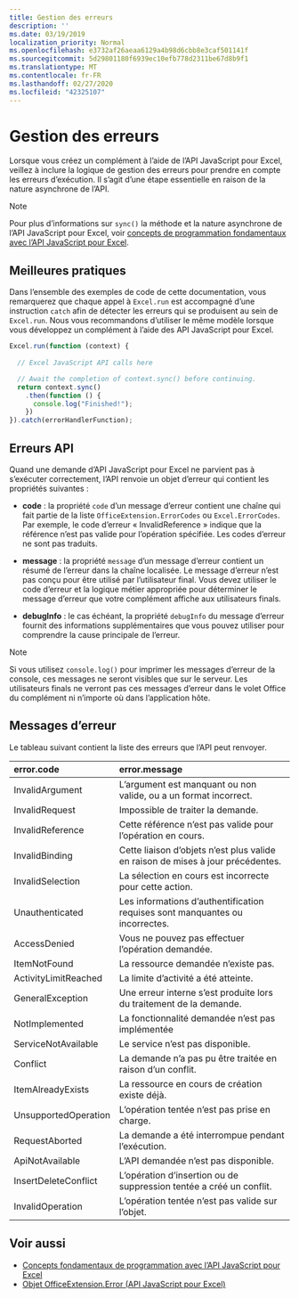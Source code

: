 ```yaml
---
title: Gestion des erreurs
description: ''
ms.date: 03/19/2019
localization_priority: Normal
ms.openlocfilehash: e3732af26aeaa6129a4b98d6cbb8e3caf501141f
ms.sourcegitcommit: 5d29801180f6939ec10efb778d2311be67d8b9f1
ms.translationtype: MT
ms.contentlocale: fr-FR
ms.lasthandoff: 02/27/2020
ms.locfileid: "42325107"
---
```

# <a name="error-handling"></a>Gestion des erreurs

Lorsque vous créez un complément à l’aide de l’API JavaScript pour Excel, veillez à inclure la logique de gestion des erreurs pour prendre en compte les erreurs d’exécution. Il s’agit d’une étape essentielle en raison de la nature asynchrone de l’API.

> [!NOTE]
> Pour plus d’informations sur `sync()` la méthode et la nature asynchrone de l’API JavaScript pour Excel, voir [concepts de programmation fondamentaux avec l’API JavaScript pour Excel](excel-add-ins-core-concepts.md).

## <a name="best-practices"></a>Meilleures pratiques

Dans l’ensemble des exemples de code de cette documentation, vous remarquerez que chaque appel à `Excel.run` est accompagné d’une instruction `catch` afin de détecter les erreurs qui se produisent au sein de `Excel.run`. Nous vous recommandons d’utiliser le même modèle lorsque vous développez un complément à l’aide des API JavaScript pour Excel.

```js
Excel.run(function (context) {
  
  // Excel JavaScript API calls here

  // Await the completion of context.sync() before continuing.
  return context.sync()
    .then(function () {
      console.log("Finished!");
    })
}).catch(errorHandlerFunction);
```

## <a name="api-errors"></a>Erreurs API

Quand une demande d’API JavaScript pour Excel ne parvient pas à s’exécuter correctement, l’API renvoie un objet d’erreur qui contient les propriétés suivantes :

- **code** :  la propriété `code` d’un message d’erreur contient une chaîne qui fait partie de la liste `OfficeExtension.ErrorCodes` ou `Excel.ErrorCodes`. Par exemple, le code d’erreur « InvalidReference » indique que la référence n’est pas valide pour l’opération spécifiée. Les codes d’erreur ne sont pas traduits.

- **message** : la propriété `message` d’un message d’erreur contient un résumé de l’erreur dans la chaîne localisée. Le message d’erreur n’est pas conçu pour être utilisé par l’utilisateur final. Vous devez utiliser le code d’erreur et la logique métier appropriée pour déterminer le message d’erreur que votre complément affiche aux utilisateurs finals.

- **debugInfo** : le cas échéant, la propriété `debugInfo` du message d’erreur fournit des informations supplémentaires que vous pouvez utiliser pour comprendre la cause principale de l’erreur.

> [!NOTE]
> Si vous utilisez `console.log()` pour imprimer les messages d’erreur de la console, ces messages ne seront visibles que sur le serveur. Les utilisateurs finals ne verront pas ces messages d’erreur dans le volet Office du complément ni n’importe où dans l’application hôte.

## <a name="error-messages"></a>Messages d’erreur

Le tableau suivant contient la liste des erreurs que l’API peut renvoyer.

|error.code | error.message |
|:----------|:--------------|
|InvalidArgument |L’argument est manquant ou non valide, ou a un format incorrect.|
|InvalidRequest  |Impossible de traiter la demande.|
|InvalidReference|Cette référence n’est pas valide pour l’opération en cours.|
|InvalidBinding  |Cette liaison d’objets n’est plus valide en raison de mises à jour précédentes.|
|InvalidSelection|La sélection en cours est incorrecte pour cette action.|
|Unauthenticated |Les informations d’authentification requises sont manquantes ou incorrectes.|
|AccessDenied |Vous ne pouvez pas effectuer l’opération demandée.|
|ItemNotFound |La ressource demandée n’existe pas.|
|ActivityLimitReached|La limite d’activité a été atteinte.|
|GeneralException|Une erreur interne s’est produite lors du traitement de la demande.|
|NotImplemented  |La fonctionnalité demandée n’est pas implémentée|
|ServiceNotAvailable|Le service n’est pas disponible.|
|Conflict|La demande n’a pas pu être traitée en raison d’un conflit.|
|ItemAlreadyExists|La ressource en cours de création existe déjà.|
|UnsupportedOperation|L’opération tentée n’est pas prise en charge.|
|RequestAborted|La demande a été interrompue pendant l’exécution.|
|ApiNotAvailable|L’API demandée n’est pas disponible.|
|InsertDeleteConflict|L’opération d’insertion ou de suppression tentée a créé un conflit.|
|InvalidOperation|L’opération tentée n’est pas valide sur l’objet.|

## <a name="see-also"></a>Voir aussi

- [Concepts fondamentaux de programmation avec l’API JavaScript pour Excel](excel-add-ins-core-concepts.md)
- [Objet OfficeExtension.Error (API JavaScript pour Excel)](/javascript/api/office/officeextension.error)
